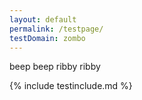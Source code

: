 ```yaml
---
layout: default
permalink: /testpage/
testDomain: zombo
---
```


beep beep ribby ribby

{% include testinclude.md %}